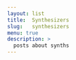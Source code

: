 ```yaml
---
layout: list
title:  Synthesizers
slug:   synthesizers
menu: true
description: >
  posts about synths
---
```

